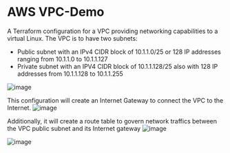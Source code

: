 # AWS VPC-Demo

A Terraform configuration for a VPC providing networking capabilities to a virtual Linux. The VPC is to have two subnets:

- Public subnet with an IPv4 CIDR block of 10.1.1.0/25 or 128 IP addresses ranging from 10.1.1.0 to 10.1.1.127
- Private subnet with an IPV4 CIDR block of 10.1.1.128/25 also with 128 IP addresses from 10.1.1.128 to 10.1.1.255

![image](https://github.com/musole-masu/VPC-Demo/assets/85555092/0ea48489-5a55-4525-8b4c-8f5a2c1b7217)

This configuration will create an Internet Gateway to connect the VPC to the Internet.
![image](https://github.com/musole-masu/VPC-Demo/assets/85555092/f427a6e9-73a7-4fc5-8f47-ce6a05dd6fe1)

Additionally, it will create a route table to govern network traffics between the VPC public subnet and its Internet gateway
![image](https://github.com/musole-masu/VPC-Demo/assets/85555092/6a69a7f9-a57f-4dd7-99a2-8623e7fb3a3f)



![image](https://github.com/musole-masu/VPC-Demo/assets/85555092/f0aff1dd-bf1d-4e25-bd46-737e48c6bf84)

